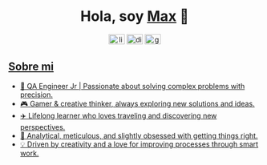 <div align="center">
<h1 align="center">Hola, soy <a href="https://www.instagram.com/max_fuentes?igsh=YXd3MGVmOTgyejU5">Max</a> 👋</h1>
</div>

<div align="center">
  <a href=https://www.linkedin.com/in/maximiliano-fuentes-morales-qa/><img src="https://raw.githubusercontent.com/maurodesouza/profile-readme-generator/master/src/assets/icons/social/linkedin/default.svg" width="32" height="20" alt="linkedin logo"  /></a>
  <a href=https://discordapp.com/users/maximilian_21./><img src="https://raw.githubusercontent.com/maurodesouza/profile-readme-generator/master/src/assets/icons/social/discord/default.svg" width="32" height="20" alt="discord logo"  /></a>
  <a href=maximiliano.fuentes.mor@gmail.com><img src="https://raw.githubusercontent.com/maurodesouza/profile-readme-generator/master/src/assets/icons/social/gmail/default.svg" width="32" height="20" alt="gmail logo"  />
</div>

## Sobre mi

- 🌊 QA Engineer Jr | Passionate about solving complex problems with precision. 
- 🎮 Gamer & creative thinker, always exploring new solutions and ideas.
- ✈️ Lifelong learner who loves traveling and discovering new perspectives.
- 🧠 Analytical, meticulous, and slightly obsessed with getting things right.
- 💡 Driven by creativity and a love for improving processes through smart work.
<br>
<!--
[![Linkedin](https://img.shields.io/badge/-LinkedIn-blue?style=flat&logo=Linkedin&logoColor=white)](https://www.linkedin.com/in/maximiliano-fuentes-morales-qa/)

Here are some ideas to get you started:

- 🔭 I’m currently working on ...
- 🌱 I’m currently learning ...
- 👯 I’m looking to collaborate on ...
- 🤔 I’m looking for help with ...
- 💬 Ask me about ...
- 📫 How to reach me: ...
- 😄 Pronouns: ...
- ⚡ Fun fact: ...
-->
